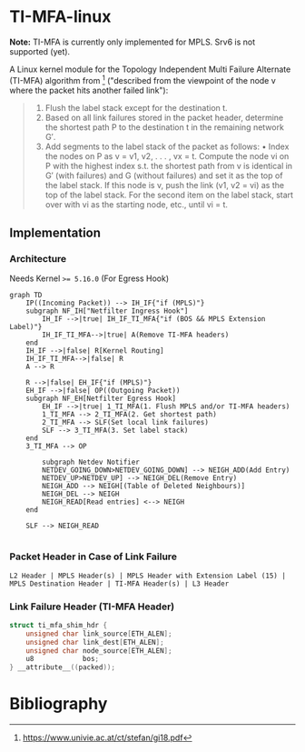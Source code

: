 # TI-MFA-linux

**Note:** TI-MFA is currently only implemented for MPLS. Srv6 is not supported (yet).

A Linux kernel module for the Topology Independent Multi Failure Alternate (TI-MFA) algorithm from [^1] ("described from the viewpoint of the node v where the packet hits another failed link"):
>   1) Flush the label stack except for the destination t.
>   2) Based on all link failures stored in the packet header,
>       determine the shortest path P to the destination t in the
>       remaining network G′.
>   3) Add segments to the label stack of the packet as follows:
>       • Index the nodes on P as v = v1, v2, . . . , vx = t.
>           Compute the node vi on P with the highest index s.t. the shortest path from v is identical in G′ (with failures) and G (without failures) and set it as the top of the label stack.
>           If this node is v, push the link (v1, v2 = vi) as the top of the label stack.
>           For the second item on the label stack, start over with vi as the starting node, etc., until vi = t.

## Implementation

### Architecture
Needs Kernel `>= 5.16.0` (For Egress Hook)
```mermaid
graph TD
    IP((Incoming Packet)) --> IH_IF{"if (MPLS)"}
    subgraph NF_IH["Netfilter Ingress Hook"]
        IH_IF -->|true| IH_IF_TI_MFA{"if (BOS && MPLS Extension Label)"}
        IH_IF_TI_MFA-->|true| A(Remove TI-MFA headers)
    end
    IH_IF -->|false| R[Kernel Routing]
    IH_IF_TI_MFA-->|false| R
    A --> R

    R -->|false| EH_IF{"if (MPLS)"}
    EH_IF -->|false| OP((Outgoing Packet))
    subgraph NF_EH[Netfilter Egress Hook]
        EH_IF -->|true| 1_TI_MFA(1. Flush MPLS and/or TI-MFA headers)
        1_TI_MFA --> 2_TI_MFA(2. Get shortest path)
        2_TI_MFA --> SLF(Set local link failures)
        SLF --> 3_TI_MFA(3. Set label stack)
    end
    3_TI_MFA --> OP

        subgraph Netdev Notifier
        NETDEV_GOING_DOWN>NETDEV_GOING_DOWN] --> NEIGH_ADD(Add Entry)
        NETDEV_UP>NETDEV_UP] --> NEIGH_DEL(Remove Entry)
        NEIGH_ADD --> NEIGH[(Table of Deleted Neighbours)]
        NEIGH_DEL --> NEIGH
        NEIGH_READ[Read entries] <--> NEIGH
    end

    SLF --> NEIGH_READ


```
### Packet Header in Case of Link Failure
```
L2 Header | MPLS Header(s) | MPLS Header with Extension Label (15) | MPLS Destination Header | TI-MFA Header(s) | L3 Header
```

### Link Failure Header (TI-MFA Header)
```c
struct ti_mfa_shim_hdr {
    unsigned char link_source[ETH_ALEN];
    unsigned char link_dest[ETH_ALEN];
    unsigned char node_source[ETH_ALEN];
    u8            bos;
} __attribute__((packed));
```

# Bibliography
[^1]: https://www.univie.ac.at/ct/stefan/gi18.pdf
